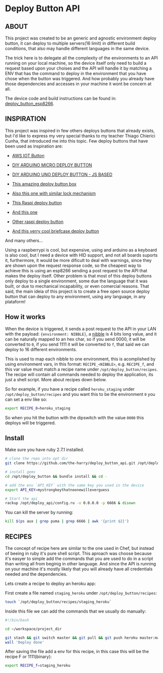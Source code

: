 # Deploy Button API

## ABOUT

This project was created to be an generic and agnostic environment deploy button, it can deploy to multiple servers(16 limit) in different build conditions, that also may handle different languages in the same device.

The trick here is to delegate all the complexity of the environments to an API running on your local machine, so the device itself only need to build a request based upon your choises and the API will handle it by matching a ENV that has the command to deploy in the environment that you have chose when the button was triggered. And how probably you already have those dependencies and accesses in your machine it wont be concern at all.

The device code and build instructions can be found in: [deploy_button_esp8266](https://github.com/the-harry/deploy_button_esp8266).

## INSPIRATION

This project was inspired in few others deploys buttons that already exists, but I'd like to express my very special thanks to my teacher Thiago Chierici Cunha, that introduced me into this topic.
Few deploy buttons that have been used as inspiration are:

* [AWS IOT Button](https://aws.amazon.com/pt/iotbutton/)

* [DIY ARDUINO MICRO DEPLOY BUTTON](https://medium.com/@gregorkas/tutorial-a-simple-arduino-deploy-button-dbf6f7289427)

* [DIY ARDUINO UNO DEPLOY BUTTON - JS BASED](https://github.com/niallo/arduino-deploybutton)

* [This amazing deploy button box](https://www.chau.cc/the-deploy-button)

* [Also this one with similar lock mechanism](https://jamesonmccowan.com/2015/05/04/a-deploy-button/)

* [This Raspi deploy button](https://www.youtube.com/watch?v=m6V1PNkpMgg)

* [And this one](https://www.youtube.com/watch?v=T9xG2MaeNV4&t=156s)

* [Other raspi deploy button](https://www.losant.com/blog/build-a-two-man-launch-switch-with-a-raspberry-pi-3-and-losant)

* [And this verry cool briefcase deploy button](https://www.952studios.com/office-fun/launchbox-a-raspberrypi-powered-deployment-button/)

And many others...

Using a raspberrypi is cool, but expensive, using and arduino as a keyboard is also cool, but I need a device with HID support, and not all boards suports it, furthermore, it would be more dificult to deal with warnings, since they are shown upon the request response code, so the cheapest way to achieve this is using an esp8266 sending a post request to the API that makes the deploy itself.
Other problem is that most of this deploy buttons only deploy to a single environment, some due the language that it was built, or due to mechanical incapability, or even comercial reasons. That said, the main ideia of this project is to create a free open source deploy button that can deploy to any environment, using any language, in any plataform!

## How it works

When the device is triggered, it sends a post request to the API in your LAN with the payload: `{environment: NIBBLE}`, a [nibble](https://en.wikipedia.org/wiki/Nibble) is 4 bits long value, and it can be naturally mapped to an hex char, so if you send 0000, it will be converted to `0`, if you send 1111 it will be converted to `f`, that said we can deploy to 16 different environments.

This is used to map each nibble to one environment, this is acomplished by using environment vars, in this format: `RECIPE_<NIBBLE>`, e.g. `RECIPE_f`, and this var value must match a recipe name under `/opt/deploy_button/recipes`. The recipe will contain all commands needed to deploy the application, its just a shell script. More about recipes down below.

So for example, if you have a recipe called `heroku_staging` under `/opt/deploy_button/recipes` and you want this to be the environment `0` you can set a env like so:

```bash
export RECIPE_0=heroku_staging
```

So when you hit the button with the dipswitch with the value `0000` this deploys will be triggered.

## Install

Make sure you have ruby 2.7.1 installed.

```bash
# clone the repo into opt dir
git clone https://github.com/the-harry/deploy_button_api.git /opt/deploy_button

# install gems
cd /opt/deploy_button && bundle install && cd -

# add the env `API_KEY` with the same key you used in the device
export API_KEY=mystrongkeythatnoonewilleverguess

# Start the api
rackup /opt/deploy_api/config.ru -o 0.0.0.0 -p 6666 & disown
```

You can kill the server by running:

```bash
kill $(ps aux | grep puma | grep 6666 | awk '{print $2}')
```

## RECIPES

The concept of recipe here are similar to the one used in Chef, but instead of beeing in ruby it's pure shell script. This aproach was choose because it's easyer to simple add the commands that you are used to do in a script than writing all from beginig in other language. And since the API is running on your machine it's mostly likely that you will already have all credentials needed and the dependencies.

Lets create a recipe to deploy an heroku app:

First create a file named `staging_heroku` under `/opt/deploy_button/recipes`:

```bash
touch `/opt/deploy_button/recipes/staging_heroku`
```

Inside this file we can add the commands that we usually do manually:

```bash
#!/bin/bash

cd ~/workspace/project_dir

git stash && git switch master && git pull && git push heroku master:master && git switch - && git stash pop
wall 'Deploy done'
```

After saving the file add a env for this recipe, in this case this will be the recipe F or 1111(binary):

```bash
export RECIPE_f=staging_heroku
```
